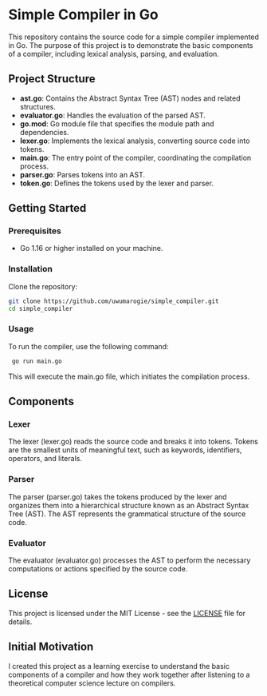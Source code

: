 # Simple Compiler in Go

This repository contains the source code for a simple compiler implemented in Go. The purpose of this project is to demonstrate the basic components of a compiler, including lexical analysis, parsing, and evaluation.

## Project Structure

- **ast.go**: Contains the Abstract Syntax Tree (AST) nodes and related structures.
- **evaluator.go**: Handles the evaluation of the parsed AST.
- **go.mod**: Go module file that specifies the module path and dependencies.
- **lexer.go**: Implements the lexical analysis, converting source code into tokens.
- **main.go**: The entry point of the compiler, coordinating the compilation process.
- **parser.go**: Parses tokens into an AST.
- **token.go**: Defines the tokens used by the lexer and parser.

## Getting Started

### Prerequisites

- Go 1.16 or higher installed on your machine.

### Installation

Clone the repository:

```bash
git clone https://github.com/uwumarogie/simple_compiler.git
cd simple_compiler
```

### Usage

To run the compiler, use the following command:

```bash
 go run main.go
```
This will execute the main.go file, which initiates the compilation process.


## Components

### Lexer
The lexer (lexer.go) reads the source code and breaks it into tokens. Tokens are the smallest units of meaningful text, such as keywords, identifiers, operators, and literals.

### Parser
The parser (parser.go) takes the tokens produced by the lexer and organizes them into a hierarchical structure known as an Abstract Syntax Tree (AST). The AST represents the grammatical structure of the source code.

### Evaluator
The evaluator (evaluator.go) processes the AST to perform the necessary computations or actions specified by the source code.

## License
This project is licensed under the MIT License - see the [LICENSE](LICENSE) file for details.

## Initial Motivation

I created this project as a learning exercise to understand the basic components of a compiler and how they work together after listening to a theoretical computer science lecture on compilers.
